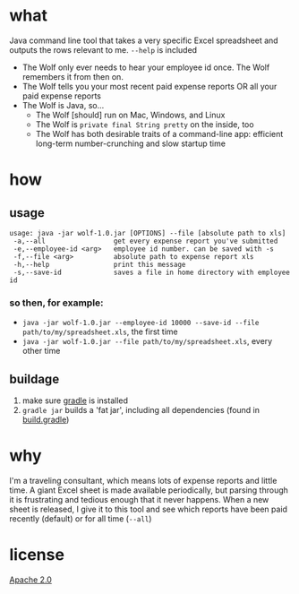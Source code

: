 what
====
Java command line tool that takes a very specific Excel spreadsheet and outputs the rows relevant to me. `--help` is included

* The Wolf only ever needs to hear your employee id once. The Wolf remembers it from then on.
* The Wolf tells you your most recent paid expense reports OR all your paid expense reports
* The Wolf is Java, so...
    * The Wolf [should] run on Mac, Windows, and Linux
    * The Wolf is `private final String pretty` on the inside, too
    * The Wolf has both desirable traits of a command-line app: efficient long-term number-crunching and slow startup time

how
===
usage
-----
    usage: java -jar wolf-1.0.jar [OPTIONS] --file [absolute path to xls]
     -a,--all                 get every expense report you've submitted
     -e,--employee-id <arg>   employee id number. can be saved with -s
     -f,--file <arg>          absolute path to expense report xls
     -h,--help                print this message
     -s,--save-id             saves a file in home directory with employee id
### so then, for example:
- `java -jar wolf-1.0.jar --employee-id 10000 --save-id --file path/to/my/spreadsheet.xls`, the first time
- `java -jar wolf-1.0.jar --file path/to/my/spreadsheet.xls`, every other time

buildage
--------
1. make sure [gradle](http://gradle.org/) is installed
2. `gradle jar` builds a 'fat jar', including all dependencies (found in [build.gradle](https://github.com/sghill/expense-wolf/blob/master/build.gradle))


why
===
I'm a traveling consultant, which means lots of expense reports and little time. A giant Excel sheet is made available
periodically, but parsing through it is frustrating and tedious enough that it never happens. When a new sheet is
released, I give it to this tool and see which reports have been paid recently (default) or for all time (`--all`)

license
=======
[Apache 2.0](http://www.apache.org/licenses/LICENSE-2.0)